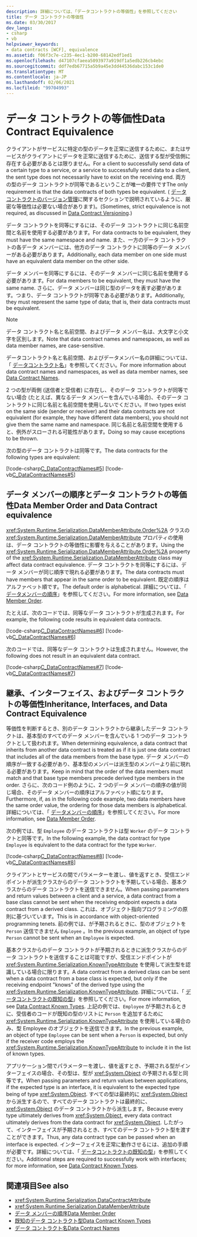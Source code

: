 ```yaml
---
description: 詳細については、「データコントラクトの等価性」を参照してください
title: データ コントラクトの等価性
ms.date: 03/30/2017
dev_langs:
- csharp
- vb
helpviewer_keywords:
- data contracts [WCF], equivalence
ms.assetid: f06f3c7e-c235-4ec1-b200-68142edf1ed1
ms.openlocfilehash: d47107cfaeea5093977a919df1a5edb226cb4ebc
ms.sourcegitcommit: ddf7edb67715a5b9a45e3dd44536dabc153c1de0
ms.translationtype: MT
ms.contentlocale: ja-JP
ms.lasthandoff: 02/06/2021
ms.locfileid: "99704993"
---
```

# <a name="data-contract-equivalence"></a><span data-ttu-id="935b9-103">データ コントラクトの等価性</span><span class="sxs-lookup"><span data-stu-id="935b9-103">Data Contract Equivalence</span></span>

<span data-ttu-id="935b9-104">クライアントがサービスに特定の型のデータを正常に送信するために、またはサービスがクライアントにデータを正常に送信するために、送信する型が受信側に存在する必要があるとは限りません。</span><span class="sxs-lookup"><span data-stu-id="935b9-104">For a client to successfully send data of a certain type to a service, or a service to successfully send data to a client, the sent type does not necessarily have to exist on the receiving end.</span></span> <span data-ttu-id="935b9-105">両方の型のデータ コントラクトが同等であるということが唯一の要件です</span><span class="sxs-lookup"><span data-stu-id="935b9-105">The only requirement is that the data contracts of both types be equivalent.</span></span> <span data-ttu-id="935b9-106">( [データコントラクトのバージョン管理](data-contract-versioning.md)に関するセクションで説明されているように、厳密な等価性は必要ない場合があります)。</span><span class="sxs-lookup"><span data-stu-id="935b9-106">(Sometimes, strict equivalence is not required, as discussed in [Data Contract Versioning](data-contract-versioning.md).)</span></span>  
  
 <span data-ttu-id="935b9-107">データ コントラクトを同等にするには、そのデータ コントラクトに同じ名前空間と名前を使用する必要があります。</span><span class="sxs-lookup"><span data-stu-id="935b9-107">For data contracts to be equivalent, they must have the same namespace and name.</span></span> <span data-ttu-id="935b9-108">また、一方のデータ コントラクトの各データ メンバーには、他方のデータ コントラクトに同等のデータ メンバーがある必要があります。</span><span class="sxs-lookup"><span data-stu-id="935b9-108">Additionally, each data member on one side must have an equivalent data member on the other side.</span></span>  
  
 <span data-ttu-id="935b9-109">データ メンバーを同等にするには、そのデータ メンバーに同じ名前を使用する必要があります。</span><span class="sxs-lookup"><span data-stu-id="935b9-109">For data members to be equivalent, they must have the same name.</span></span> <span data-ttu-id="935b9-110">さらに、データ メンバーは同じ型のデータを表す必要があります。つまり、データ コントラクトが同等である必要があります。</span><span class="sxs-lookup"><span data-stu-id="935b9-110">Additionally, they must represent the same type of data; that is, their data contracts must be equivalent.</span></span>  
  
> [!NOTE]
> <span data-ttu-id="935b9-111">データ コントラクト名と名前空間、およびデータ メンバー名は、大文字と小文字を区別します。</span><span class="sxs-lookup"><span data-stu-id="935b9-111">Note that data contract names and namespaces, as well as data member names, are case-sensitive.</span></span>  
  
 <span data-ttu-id="935b9-112">データコントラクト名と名前空間、およびデータメンバー名の詳細については、「 [データコントラクト名](data-contract-names.md)」を参照してください。</span><span class="sxs-lookup"><span data-stu-id="935b9-112">For more information about data contract names and namespaces, as well as data member names, see [Data Contract Names](data-contract-names.md).</span></span>  
  
 <span data-ttu-id="935b9-113">2 つの型が両側 (送信者と受信者) に存在し、そのデータ コントラクトが同等でない場合 (たとえば、異なるデータ メンバーを含んでいる場合)、そのデータ コントラクトに同じ名前と名前空間を使用しないでください。</span><span class="sxs-lookup"><span data-stu-id="935b9-113">If two types exist on the same side (sender or receiver) and their data contracts are not equivalent (for example, they have different data members), you should not give them the same name and namespace.</span></span> <span data-ttu-id="935b9-114">同じ名前と名前空間を使用すると、例外がスローされる可能性があります。</span><span class="sxs-lookup"><span data-stu-id="935b9-114">Doing so may cause exceptions to be thrown.</span></span>  
  
 <span data-ttu-id="935b9-115">次の型のデータ コントラクトは同等です。</span><span class="sxs-lookup"><span data-stu-id="935b9-115">The data contracts for the following types are equivalent:</span></span>  
  
 [!code-csharp[C_DataContractNames#5](../../../../samples/snippets/csharp/VS_Snippets_CFX/c_datacontractnames/cs/source.cs#5)]
 [!code-vb[C_DataContractNames#5](../../../../samples/snippets/visualbasic/VS_Snippets_CFX/c_datacontractnames/vb/source.vb#5)]  
  
## <a name="data-member-order-and-data-contract-equivalence"></a><span data-ttu-id="935b9-116">データ メンバーの順序とデータ コントラクトの等価性</span><span class="sxs-lookup"><span data-stu-id="935b9-116">Data Member Order and Data Contract equivalence</span></span>  

 <span data-ttu-id="935b9-117"><xref:System.Runtime.Serialization.DataMemberAttribute.Order%2A> クラスの <xref:System.Runtime.Serialization.DataMemberAttribute> プロパティの使用は、データ コントラクトの等価性に影響を与えることがあります。</span><span class="sxs-lookup"><span data-stu-id="935b9-117">Using the <xref:System.Runtime.Serialization.DataMemberAttribute.Order%2A> property of the <xref:System.Runtime.Serialization.DataMemberAttribute> class may affect data contract equivalence.</span></span> <span data-ttu-id="935b9-118">データ コントラクトを同等にするには、データ メンバーが同じ順序で現れる必要があります。</span><span class="sxs-lookup"><span data-stu-id="935b9-118">The data contracts must have members that appear in the same order to be equivalent.</span></span> <span data-ttu-id="935b9-119">既定の順序はアルファベット順です。</span><span class="sxs-lookup"><span data-stu-id="935b9-119">The default order is alphabetical.</span></span> <span data-ttu-id="935b9-120">詳細については、「 [データメンバーの順序](data-member-order.md)」を参照してください。</span><span class="sxs-lookup"><span data-stu-id="935b9-120">For more information, see [Data Member Order](data-member-order.md).</span></span>  
  
 <span data-ttu-id="935b9-121">たとえば、次のコードでは、同等なデータ コントラクトが生成されます。</span><span class="sxs-lookup"><span data-stu-id="935b9-121">For example, the following code results in equivalent data contracts.</span></span>  
  
 [!code-csharp[C_DataContractNames#6](../../../../samples/snippets/csharp/VS_Snippets_CFX/c_datacontractnames/cs/source.cs#6)]
 [!code-vb[C_DataContractNames#6](../../../../samples/snippets/visualbasic/VS_Snippets_CFX/c_datacontractnames/vb/source.vb#6)]  
  
 <span data-ttu-id="935b9-122">次のコードでは、同等なデータ コントラクトは生成されません。</span><span class="sxs-lookup"><span data-stu-id="935b9-122">However, the following does not result in an equivalent data contract.</span></span>  
  
 [!code-csharp[C_DataContractNames#7](../../../../samples/snippets/csharp/VS_Snippets_CFX/c_datacontractnames/cs/source.cs#7)]
 [!code-vb[C_DataContractNames#7](../../../../samples/snippets/visualbasic/VS_Snippets_CFX/c_datacontractnames/vb/source.vb#7)]  
  
## <a name="inheritance-interfaces-and-data-contract-equivalence"></a><span data-ttu-id="935b9-123">継承、インターフェイス、およびデータ コントラクトの等価性</span><span class="sxs-lookup"><span data-stu-id="935b9-123">Inheritance, Interfaces, and Data Contract Equivalence</span></span>  

 <span data-ttu-id="935b9-124">等価性を判断するとき、別のデータ コントラクトから継承したデータ コントラクトは、基本型のすべてのデータ メンバーを含んでいる 1 つのデータ コントラクトとして扱われます。</span><span class="sxs-lookup"><span data-stu-id="935b9-124">When determining equivalence, a data contract that inherits from another data contract is treated as if it is just one data contract that includes all of the data members from the base type.</span></span> <span data-ttu-id="935b9-125">データ メンバーの順序が一致する必要があり、基本型のメンバーは派生型のメンバーより前に現れる必要があります。</span><span class="sxs-lookup"><span data-stu-id="935b9-125">Keep in mind that the order of the data members must match and that base type members precede derived type members in the order.</span></span> <span data-ttu-id="935b9-126">さらに、次のコード例のように、2 つのデータ メンバーの順序の値が同じ場合、そのデータ メンバーの順序はアルファベット順になります。</span><span class="sxs-lookup"><span data-stu-id="935b9-126">Furthermore, if, as in the following code example, two data members have the same order value, the ordering for those data members is alphabetical.</span></span> <span data-ttu-id="935b9-127">詳細については、「 [データメンバーの順序](data-member-order.md)」を参照してください。</span><span class="sxs-lookup"><span data-stu-id="935b9-127">For more information, see [Data Member Order](data-member-order.md).</span></span>  
  
 <span data-ttu-id="935b9-128">次の例では、型 `Employee` のデータ コントラクトは型 `Worker` のデータ コントラクトと同等です。</span><span class="sxs-lookup"><span data-stu-id="935b9-128">In the following example, the data contract for type `Employee` is equivalent to the data contract for the type `Worker`.</span></span>  
  
 [!code-csharp[C_DataContractNames#8](../../../../samples/snippets/csharp/VS_Snippets_CFX/c_datacontractnames/cs/source.cs#8)]
 [!code-vb[C_DataContractNames#8](../../../../samples/snippets/visualbasic/VS_Snippets_CFX/c_datacontractnames/vb/source.vb#8)]  
  
 <span data-ttu-id="935b9-129">クライアントとサービスの間でパラメーターを渡し、値を返すとき、受信エンドポイントが派生クラスからのデータ コントラクトを予期している場合、基本クラスからのデータ コントラクトを送信できません。</span><span class="sxs-lookup"><span data-stu-id="935b9-129">When passing parameters and return values between a client and a service, a data contract from a base class cannot be sent when the receiving endpoint expects a data contract from a derived class.</span></span> <span data-ttu-id="935b9-130">これは、オブジェクト指向プログラミングの原則に基づいています。</span><span class="sxs-lookup"><span data-stu-id="935b9-130">This is in accordance with object-oriented programming tenets.</span></span> <span data-ttu-id="935b9-131">前の例では、が予期されるときに、型のオブジェクトを `Person` 送信できません `Employee` 。</span><span class="sxs-lookup"><span data-stu-id="935b9-131">In the previous example, an object of type `Person` cannot be sent when an `Employee` is expected.</span></span>  
  
 <span data-ttu-id="935b9-132">基本クラスからのデータ コントラクトが予期されるときに派生クラスからのデータ コントラクトを送信することは可能ですが、受信エンドポイントが <xref:System.Runtime.Serialization.KnownTypeAttribute> を使用して派生型を認識している場合に限ります。</span><span class="sxs-lookup"><span data-stu-id="935b9-132">A data contract from a derived class can be sent when a data contract from a base class is expected, but only if the receiving endpoint "knows" of the derived type using the <xref:System.Runtime.Serialization.KnownTypeAttribute>.</span></span> <span data-ttu-id="935b9-133">詳細については、「 [データコントラクトの既知の型](data-contract-known-types.md)」を参照してください。</span><span class="sxs-lookup"><span data-stu-id="935b9-133">For more information, see [Data Contract Known Types](data-contract-known-types.md).</span></span> <span data-ttu-id="935b9-134">上記の例では、`Employee` が予期されるときに、受信者のコードが既知の型のリストに `Person` を追加するために <xref:System.Runtime.Serialization.KnownTypeAttribute> を使用している場合のみ、型 Employee のオブジェクトを送信できます。</span><span class="sxs-lookup"><span data-stu-id="935b9-134">In the previous example, an object of type `Employee` can be sent when a `Person` is expected, but only if the receiver code employs the <xref:System.Runtime.Serialization.KnownTypeAttribute> to include it in the list of known types.</span></span>  
  
 <span data-ttu-id="935b9-135">アプリケーション間でパラメーターを渡し、値を返すとき、予期される型がインターフェイスの場合、その型は、型が <xref:System.Object> の予期される型と同等です。</span><span class="sxs-lookup"><span data-stu-id="935b9-135">When passing parameters and return values between applications, if the expected type is an interface, it is equivalent to the expected type being of type <xref:System.Object>.</span></span> <span data-ttu-id="935b9-136">すべての型は最終的に <xref:System.Object> から派生するので、すべてのデータ コントラクトは最終的に、<xref:System.Object> のデータ コントラクトから派生します。</span><span class="sxs-lookup"><span data-stu-id="935b9-136">Because every type ultimately derives from <xref:System.Object>, every data contract ultimately derives from the data contract for <xref:System.Object>.</span></span> <span data-ttu-id="935b9-137">したがって、インターフェイスが予期されるとき、すべてのデータ コントラクト型を渡すことができます。</span><span class="sxs-lookup"><span data-stu-id="935b9-137">Thus, any data contract type can be passed when an interface is expected.</span></span> <span data-ttu-id="935b9-138">インターフェイスを正常に動作させるには、追加の手順が必要です。詳細については、「 [データコントラクトの既知の型](data-contract-known-types.md)」を参照してください。</span><span class="sxs-lookup"><span data-stu-id="935b9-138">Additional steps are required to successfully work with interfaces; for more information, see [Data Contract Known Types](data-contract-known-types.md).</span></span>  
  
## <a name="see-also"></a><span data-ttu-id="935b9-139">関連項目</span><span class="sxs-lookup"><span data-stu-id="935b9-139">See also</span></span>

- <xref:System.Runtime.Serialization.DataContractAttribute>
- <xref:System.Runtime.Serialization.DataMemberAttribute>
- [<span data-ttu-id="935b9-140">データ メンバーの順序</span><span class="sxs-lookup"><span data-stu-id="935b9-140">Data Member Order</span></span>](data-member-order.md)
- [<span data-ttu-id="935b9-141">既知のデータ コントラクト型</span><span class="sxs-lookup"><span data-stu-id="935b9-141">Data Contract Known Types</span></span>](data-contract-known-types.md)
- [<span data-ttu-id="935b9-142">データ コントラクト名</span><span class="sxs-lookup"><span data-stu-id="935b9-142">Data Contract Names</span></span>](data-contract-names.md)
